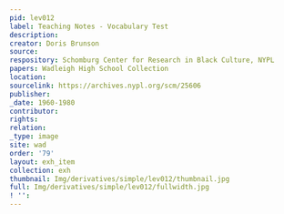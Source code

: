 ```yaml
---
pid: lev012
label: Teaching Notes - Vocabulary Test
description:
creator: Doris Brunson
source:
respository: Schomburg Center for Research in Black Culture, NYPL
papers: Wadleigh High School Collection
location:
sourcelink: https://archives.nypl.org/scm/25606
publisher:
_date: 1960-1980
contributor:
rights:
relation:
_type: image
site: wad
order: '79'
layout: exh_item
collection: exh
thumbnail: Img/derivatives/simple/lev012/thumbnail.jpg
full: Img/derivatives/simple/lev012/fullwidth.jpg
! '':
---
```

